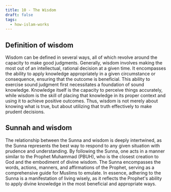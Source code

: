 ```yaml
---
title: 10 - The Wisdom
draft: false
tags:
  - how-islam-works
---
```

## Definition of wisdom
Wisdom can be defined in several ways, all of which revolve around the capacity to make good judgments. Generally, wisdom involves making the most out of an intellectual, rational decision at a given time. It encompasses the ability to apply knowledge appropriately in a given circumstance or consequence, ensuring that the outcome is beneficial. This ability to exercise sound judgment first necessitates a foundation of sound knowledge. Knowledge itself is the capacity to perceive things accurately, while wisdom is the skill of placing that knowledge in its proper context and using it to achieve positive outcomes. Thus, wisdom is not merely about knowing what is true, but about utilizing that truth effectively to make prudent decisions.

## Sunnah and wisdom
The relationship between the Sunna and wisdom is deeply intertwined, as the Sunna represents the best way to respond to any given situation with prudence and understanding. By following the Sunna, one acts in a manner similar to the Prophet Muhammad (PBUH), who is the closest creation to God and the embodiment of divine wisdom. The Sunna encompasses the words, actions, manners, and affirmations of the Prophet, serving as a comprehensive guide for Muslims to emulate. In essence, adhering to the Sunna is a manifestation of living wisely, as it reflects the Prophet's ability to apply divine knowledge in the most beneficial and appropriate ways.